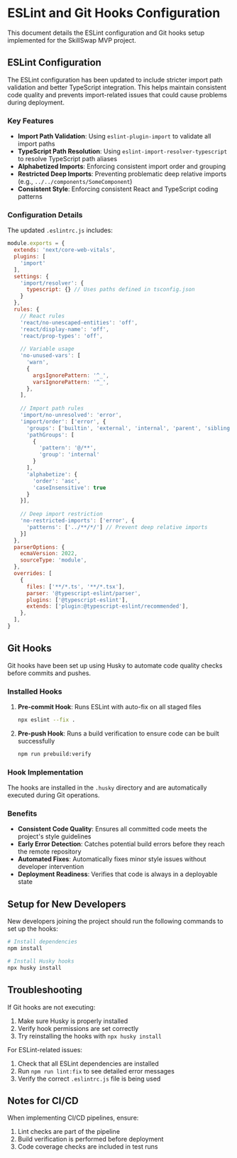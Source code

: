 # ESLint and Git Hooks Configuration

This document details the ESLint configuration and Git hooks setup implemented for the SkillSwap MVP project.

## ESLint Configuration

The ESLint configuration has been updated to include stricter import path validation and better TypeScript integration. This helps maintain consistent code quality and prevents import-related issues that could cause problems during deployment.

### Key Features

- **Import Path Validation**: Using `eslint-plugin-import` to validate all import paths
- **TypeScript Path Resolution**: Using `eslint-import-resolver-typescript` to resolve TypeScript path aliases
- **Alphabetized Imports**: Enforcing consistent import order and grouping
- **Restricted Deep Imports**: Preventing problematic deep relative imports (e.g., `../../components/SomeComponent`)
- **Consistent Style**: Enforcing consistent React and TypeScript coding patterns

### Configuration Details

The updated `.eslintrc.js` includes:

```js
module.exports = {
  extends: 'next/core-web-vitals',
  plugins: [
    'import'
  ],
  settings: {
    'import/resolver': {
      typescript: {} // Uses paths defined in tsconfig.json
    }
  },
  rules: {
    // React rules
    'react/no-unescaped-entities': 'off',
    'react/display-name': 'off',
    'react/prop-types': 'off',
    
    // Variable usage
    'no-unused-vars': [
      'warn',
      {
        argsIgnorePattern: '^_',
        varsIgnorePattern: '^_',
      },
    ],
    
    // Import path rules
    'import/no-unresolved': 'error',
    'import/order': ['error', {
      'groups': ['builtin', 'external', 'internal', 'parent', 'sibling', 'index'],
      'pathGroups': [
        {
          'pattern': '@/**',
          'group': 'internal'
        }
      ],
      'alphabetize': {
        'order': 'asc',
        'caseInsensitive': true
      }
    }],
    
    // Deep import restriction
    'no-restricted-imports': ['error', {
      'patterns': ['../**/*/'] // Prevent deep relative imports
    }]
  },
  parserOptions: {
    ecmaVersion: 2022,
    sourceType: 'module',
  },
  overrides: [
    {
      files: ['**/*.ts', '**/*.tsx'],
      parser: '@typescript-eslint/parser',
      plugins: ['@typescript-eslint'],
      extends: ['plugin:@typescript-eslint/recommended'],
    },
  ],
}
```

## Git Hooks

Git hooks have been set up using Husky to automate code quality checks before commits and pushes.

### Installed Hooks

1. **Pre-commit Hook**: Runs ESLint with auto-fix on all staged files
   ```bash
   npx eslint --fix .
   ```

2. **Pre-push Hook**: Runs a build verification to ensure code can be built successfully
   ```bash
   npm run prebuild:verify
   ```

### Hook Implementation

The hooks are installed in the `.husky` directory and are automatically executed during Git operations.

### Benefits

- **Consistent Code Quality**: Ensures all committed code meets the project's style guidelines
- **Early Error Detection**: Catches potential build errors before they reach the remote repository
- **Automated Fixes**: Automatically fixes minor style issues without developer intervention
- **Deployment Readiness**: Verifies that code is always in a deployable state

## Setup for New Developers

New developers joining the project should run the following commands to set up the hooks:

```bash
# Install dependencies
npm install

# Install Husky hooks
npx husky install
```

## Troubleshooting

If Git hooks are not executing:

1. Make sure Husky is properly installed
2. Verify hook permissions are set correctly
3. Try reinstalling the hooks with `npx husky install`

For ESLint-related issues:

1. Check that all ESLint dependencies are installed
2. Run `npm run lint:fix` to see detailed error messages
3. Verify the correct `.eslintrc.js` file is being used

## Notes for CI/CD

When implementing CI/CD pipelines, ensure:

1. Lint checks are part of the pipeline
2. Build verification is performed before deployment
3. Code coverage checks are included in test runs
